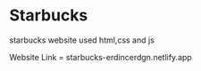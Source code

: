 # Starbucks
<p>starbucks website used html,css and js</p>
<p>Website Link = starbucks-erdincerdgn.netlify.app</p>
